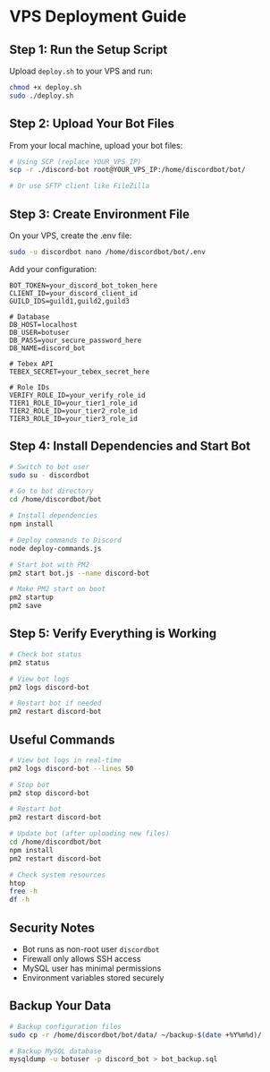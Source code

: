 # VPS Deployment Guide

## Step 1: Run the Setup Script

Upload `deploy.sh` to your VPS and run:
```bash
chmod +x deploy.sh
sudo ./deploy.sh
```

## Step 2: Upload Your Bot Files

From your local machine, upload your bot files:
```bash
# Using SCP (replace YOUR_VPS_IP)
scp -r ./discord-bot root@YOUR_VPS_IP:/home/discordbot/bot/

# Or use SFTP client like FileZilla
```

## Step 3: Create Environment File

On your VPS, create the .env file:
```bash
sudo -u discordbot nano /home/discordbot/bot/.env
```

Add your configuration:
```env
BOT_TOKEN=your_discord_bot_token_here
CLIENT_ID=your_discord_client_id
GUILD_IDS=guild1,guild2,guild3

# Database
DB_HOST=localhost
DB_USER=botuser
DB_PASS=your_secure_password_here
DB_NAME=discord_bot

# Tebex API
TEBEX_SECRET=your_tebex_secret_here

# Role IDs
VERIFY_ROLE_ID=your_verify_role_id
TIER1_ROLE_ID=your_tier1_role_id
TIER2_ROLE_ID=your_tier2_role_id
TIER3_ROLE_ID=your_tier3_role_id
```

## Step 4: Install Dependencies and Start Bot

```bash
# Switch to bot user
sudo su - discordbot

# Go to bot directory
cd /home/discordbot/bot

# Install dependencies
npm install

# Deploy commands to Discord
node deploy-commands.js

# Start bot with PM2
pm2 start bot.js --name discord-bot

# Make PM2 start on boot
pm2 startup
pm2 save
```

## Step 5: Verify Everything is Working

```bash
# Check bot status
pm2 status

# View bot logs
pm2 logs discord-bot

# Restart bot if needed
pm2 restart discord-bot
```

## Useful Commands

```bash
# View bot logs in real-time
pm2 logs discord-bot --lines 50

# Stop bot
pm2 stop discord-bot

# Restart bot
pm2 restart discord-bot

# Update bot (after uploading new files)
cd /home/discordbot/bot
npm install
pm2 restart discord-bot

# Check system resources
htop
free -h
df -h
```

## Security Notes

- Bot runs as non-root user `discordbot`
- Firewall only allows SSH access
- MySQL user has minimal permissions
- Environment variables stored securely

## Backup Your Data

```bash
# Backup configuration files
sudo cp -r /home/discordbot/bot/data/ ~/backup-$(date +%Y%m%d)/

# Backup MySQL database
mysqldump -u botuser -p discord_bot > bot_backup.sql
```

